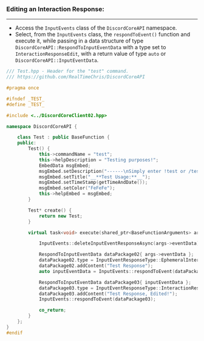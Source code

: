 
### **Editing an Interaction Response:**
---
- Access the `InputEvents` class of the `DiscordCoreAPI` namespace.
- Select, from the `InputEvents` class, the `respondToEvent()` function and execute it, while passing in a data structure of type `DiscordCoreAPI::RespondToInputEventData` with a type set to `InteractionResponseEdit`, with a return value of type `auto` or `DiscordCoreAPI::InputEventData`.

```cpp
/// Test.hpp - Header for the "test" command.
/// https://github.com/RealTimeChris/DiscordCoreAPI

#pragma once

#ifndef _TEST_
#define _TEST_

#include <../DiscordCoreClient02.hpp>

namespace DiscordCoreAPI {

	class Test : public BaseFunction {
	public:
		Test() {
			this->commandName = "test";
			this->helpDescription = "Testing purposes!";
			EmbedData msgEmbed;
			msgEmbed.setDescription("------\nSimply enter !test or /test!\n------");
			msgEmbed.setTitle("__**Test Usage:**__");
			msgEmbed.setTimeStamp(getTimeAndDate());
			msgEmbed.setColor("FeFeFe");
			this->helpEmbed = msgEmbed;
		}

		Test* create() {
			return new Test;
		}

		virtual task<void> execute(shared_ptr<BaseFunctionArguments> args) {

			InputEvents::deleteInputEventResponseAsync(args->eventData).get();

			RespondToInputEventData dataPackage02{ args->eventData };
			dataPackage02.type = InputEventResponseType::EphemeralInteractionResponse;
			dataPackage02.addContent("Test Response");
			auto inputEventData = InputEvents::respondToEvent(dataPackage02);

			RespondToInputEventData dataPackage03{ inputEventData };
			dataPackage03.type = InputEventResponseType::InteractionResponseEdit;
			dataPackage03.addContent("Test Response, Edited!");
			InputEvents::respondToEvent(dataPackage03);

			co_return;
		}
	};
}
#endif
```
